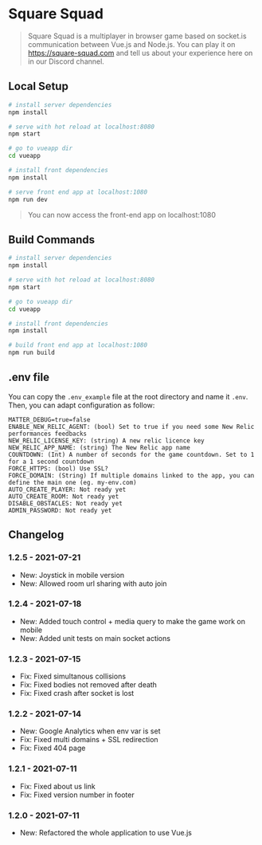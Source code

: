 # Square Squad

> Square Squad is a multiplayer in browser game based on socket.is communication between Vue.js and Node.js. You can play it on https://square-squad.com and tell us about your experience here on in our Discord channel.

## Local Setup

```bash
# install server dependencies
npm install

# serve with hot reload at localhost:8080
npm start

# go to vueapp dir
cd vueapp

# install front dependencies
npm install

# serve front end app at localhost:1080
npm run dev

```

> You can now access the front-end app on localhost:1080

## Build Commands

```bash
# install server dependencies
npm install

# serve with hot reload at localhost:8080
npm start

# go to vueapp dir
cd vueapp

# install front dependencies
npm install

# build front end app at localhost:1080
npm run build

```

## .env file

You can copy the `.env_example` file at the root directory and name it `.env`. Then, you can adapt configuration as follow:

```
MATTER_DEBUG=true=false
ENABLE_NEW_RELIC_AGENT: (bool) Set to true if you need some New Relic performances feedbacks
NEW_RELIC_LICENSE_KEY: (string) A new relic licence key
NEW_RELIC_APP_NAME: (string) The New Relic app name
COUNTDOWN: (Int) A number of seconds for the game countdown. Set to 1 for a 1 second countdown
FORCE_HTTPS: (bool) Use SSL?
FORCE_DOMAIN: (String) If multiple domains linked to the app, you can define the main one (eg. my-env.com)
AUTO_CREATE_PLAYER: Not ready yet
AUTO_CREATE_ROOM: Not ready yet
DISABLE_OBSTACLES: Not ready yet
ADMIN_PASSWORD: Not ready yet
```

## Changelog

### 1.2.5 - 2021-07-21

- New: Joystick in mobile version
- New: Allowed room url sharing with auto join

### 1.2.4 - 2021-07-18

- New: Added touch control + media query to make the game work on mobile
- New: Added unit tests on main socket actions

### 1.2.3 - 2021-07-15

- Fix: Fixed simultanous collisions
- Fix: Fixed bodies not removed after death
- Fix: Fixed crash after socket is lost

### 1.2.2 - 2021-07-14

- New: Google Analytics when env var is set
- Fix: Fixed multi domains + SSL redirection
- Fix: Fixed 404 page

### 1.2.1 - 2021-07-11

- Fix: Fixed about us link
- Fix: Fixed version number in footer

### 1.2.0 - 2021-07-11

- New: Refactored the whole application to use Vue.js
